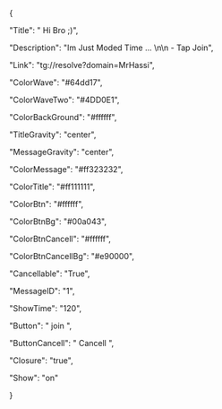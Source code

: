 {

"Title": " Hi Bro ;)",

"Description": "Im Just Moded Time ... \n\n - Tap Join",

"Link": "tg://resolve?domain=MrHassi",

"ColorWave": "#64dd17",

"ColorWaveTwo": "#4DD0E1",

"ColorBackGround": "#ffffff",

"TitleGravity": "center",

"MessageGravity": "center",

"ColorMessage": "#ff323232",

"ColorTitle": "#ff111111",

"ColorBtn": "#ffffff",

"ColorBtnBg": "#00a043",

"ColorBtnCancell": "#ffffff",

"ColorBtnCancellBg": "#e90000",

"Cancellable": "True",

"MessageID": "1",

"ShowTime": "120",

"Button": " join ",

"ButtonCancell": " Cancell ",

"Closure": "true",

"Show": "on"

}


